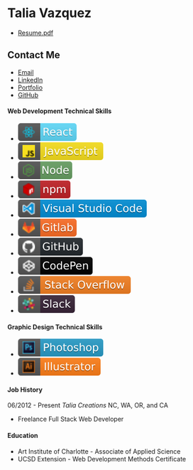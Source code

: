 # Talia Vazquez
* [Resume.pdf](https://github.com/taliavazquez/Resume/raw/master/Talia%20Vazquez%20Resume.pdf)
## Contact Me
* [Email](mailto:vazqueztalia@outlook.com)
* [LinkedIn](https://www.linkedin.com/in/taliavazquez/)
* [Portfolio](https://taliavazquez.github.io/portfolio/)
* [GitHub](https://github.com/taliavazquez)

#### Web Development Technical Skills
- [![react](./src/react.svg)](https://aleen42.github.io/badges/src/react.svg)
- [![javascript](./src/javascript.svg)](https://aleen42.github.io/badges/src/javascript.svg) 
- [![node](./src/node.svg)](https://aleen42.github.io/badges/src/node.svg) 
- [![npm](./src/npm.svg)](https://aleen42.github.io/badges/src/npm.svg) 
- [![visual_studio_code](./src/visual_studio_code.svg)](https://aleen42.github.io/badges/src/visual_studio_code.svg) 
- [![gitlab](./src/gitlab.svg)](https://aleen42.github.io/badges/src/gitlab.svg) 
- [![github](./src/github.svg)](https://aleen42.github.io/badges/src/github.svg) 
- [![codepen](./src/codepen.svg)](https://aleen42.github.io/badges/src/codepen.svg) 
- [![stackoverflow](./src/stackoverflow.svg)](https://aleen42.github.io/badges/src/stackoverflow.svg) 
- [![slack](./src/slack.svg)](https://aleen42.github.io/badges/src/slack.svg) 


#### Graphic Design Technical Skills
- [![photoshop](./src/photoshop.svg)](https://aleen42.github.io/badges/src/photoshop.svg)
- [![illustrator](./src/illustrator.svg)](https://aleen42.github.io/badges/src/illustrator.svg)

#### Job History
06/2012 - Present    *Talia Creations*   NC, WA, OR, and CA
* Freelance Full Stack Web Developer


#### Education
* Art Institute of Charlotte - Associate of Applied Science 
* UCSD Extension - Web Development Methods Certificate







